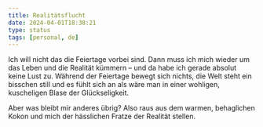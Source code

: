 ```yaml
---
title: Realitätsflucht
date: 2024-04-01T18:38:21
type: status
tags: [personal, de]
---
```


Ich will nicht das die Feiertage vorbei sind. Dann muss ich mich wieder um das Leben und die Realität kümmern – und da habe ich gerade absolut keine Lust zu. Während der Feiertage bewegt sich nichts, die Welt steht ein bisschen still und es fühlt sich an als wäre man in einer wohligen, kuscheligen Blase der Glückseligkeit.

Aber was bleibt mir anderes übrig? Also raus aus dem warmen, behaglichen Kokon und mich der hässlichen Fratze der Realität stellen.
